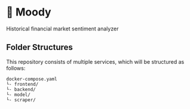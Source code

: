 # 💸 Moody
Historical financial market sentiment analyzer

## Folder Structures
This repository consists of multiple services, which will be structured as follows:
```
docker-compose.yaml
└- frontend/
└- backend/
└- model/
└- scraper/
```
